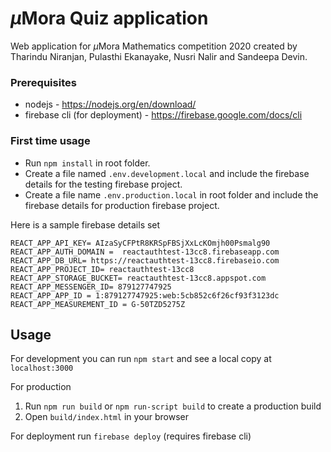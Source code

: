 # $\mu$Mora Quiz application

Web application for $\mu$Mora Mathematics competition 2020 created by Tharindu Niranjan, Pulasthi Ekanayake, Nusri Nalir and Sandeepa Devin.

### Prerequisites

- nodejs - https://nodejs.org/en/download/
- firebase cli (for deployment) - https://firebase.google.com/docs/cli

### First time usage

- Run `npm install` in root folder.
- Create a file named `.env.development.local` and include the firebase details for the testing firebase project.
- Create a file name `.env.production.local` in root folder and include the firebase details for production firebase project.

Here is a sample firebase details set

```
REACT_APP_API_KEY= AIzaSyCFPtR8KRSpFBSjXxLcKOmjh00Psmalg90
REACT_APP_AUTH_DOMAIN =  reactauthtest-13cc8.firebaseapp.com
REACT_APP_DB_URL= https://reactauthtest-13cc8.firebaseio.com
REACT_APP_PROJECT_ID= reactauthtest-13cc8
REACT_APP_STORAGE_BUCKET= reactauthtest-13cc8.appspot.com
REACT_APP_MESSENGER_ID= 879127747925
REACT_APP_APP_ID = 1:879127747925:web:5cb852c6f26cf93f3123dc
REACT_APP_MEASUREMENT_ID = G-50TZD5275Z
```

## Usage

For development you can run `npm start` and see a local copy at `localhost:3000`

For production

1. Run `npm run build` or `npm run-script build` to create a production build
2. Open `build/index.html` in your browser

For deployment run `firebase deploy` (requires firebase cli)
